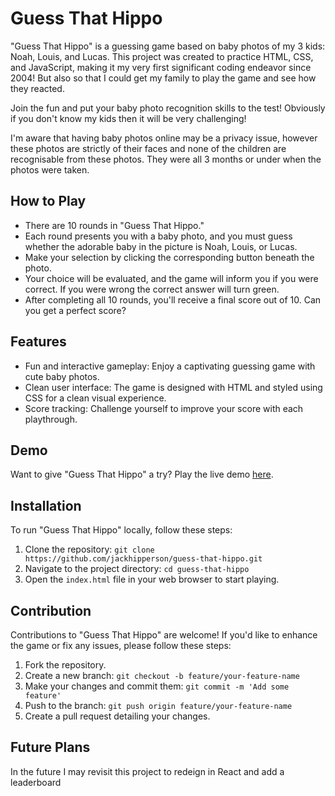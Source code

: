 # Guess That Hippo

"Guess That Hippo" is a guessing game based on baby photos of my 3 kids: Noah, Louis, and Lucas. This project was created to practice HTML, CSS, and JavaScript, making it my very first significant coding endeavor since 2004! But also so that I could get my family to play the game and see how they reacted.

Join the fun and put your baby photo recognition skills to the test! Obviously if you don't know my kids then it will be very challenging!

I'm aware that having baby photos online may be a privacy issue, however these photos are strictly of their faces and none of the children are recognisable from these photos. They were all 3 months or under when the photos were taken.

## How to Play

- There are 10 rounds in "Guess That Hippo."
- Each round presents you with a baby photo, and you must guess whether the adorable baby in the picture is Noah, Louis, or Lucas.
- Make your selection by clicking the corresponding button beneath the photo.
- Your choice will be evaluated, and the game will inform you if you were correct. If you were wrong the correct answer will turn green.
- After completing all 10 rounds, you'll receive a final score out of 10. Can you get a perfect score?

## Features

- Fun and interactive gameplay: Enjoy a captivating guessing game with cute baby photos.
- Clean user interface: The game is designed with HTML and styled using CSS for a clean visual experience.
- Score tracking: Challenge yourself to improve your score with each playthrough.

## Demo

Want to give "Guess That Hippo" a try? Play the live demo [here](https://jackhipperson.github.io/GuessThatHippo/).

## Installation

To run "Guess That Hippo" locally, follow these steps:

1. Clone the repository: `git clone https://github.com/jackhipperson/guess-that-hippo.git`
2. Navigate to the project directory: `cd guess-that-hippo`
3. Open the `index.html` file in your web browser to start playing.

## Contribution

Contributions to "Guess That Hippo" are welcome! If you'd like to enhance the game or fix any issues, please follow these steps:

1. Fork the repository.
2. Create a new branch: `git checkout -b feature/your-feature-name`
3. Make your changes and commit them: `git commit -m 'Add some feature'`
4. Push to the branch: `git push origin feature/your-feature-name`
5. Create a pull request detailing your changes.

## Future Plans

In the future I may revisit this project to redeign in React and add a leaderboard
